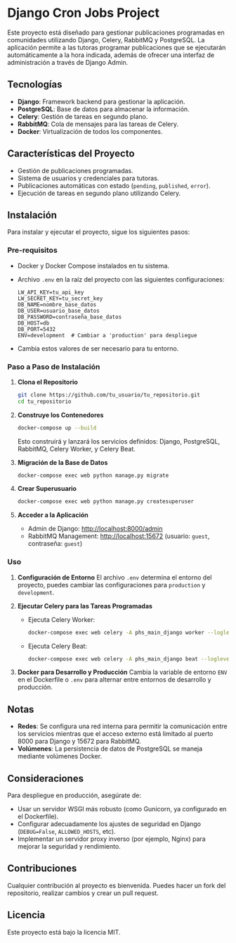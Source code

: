 # Django Cron Jobs Project

Este proyecto está diseñado para gestionar publicaciones programadas en comunidades utilizando Django, Celery, RabbitMQ y PostgreSQL. La aplicación permite a las tutoras programar publicaciones que se ejecutarán automáticamente a la hora indicada, además de ofrecer una interfaz de administración a través de Django Admin.

## Tecnologías
- **Django**: Framework backend para gestionar la aplicación.
- **PostgreSQL**: Base de datos para almacenar la información.
- **Celery**: Gestión de tareas en segundo plano.
- **RabbitMQ**: Cola de mensajes para las tareas de Celery.
- **Docker**: Virtualización de todos los componentes.

## Características del Proyecto
- Gestión de publicaciones programadas.
- Sistema de usuarios y credenciales para tutoras.
- Publicaciones automáticas con estado (`pending`, `published`, `error`).
- Ejecución de tareas en segundo plano utilizando Celery.

## Instalación
Para instalar y ejecutar el proyecto, sigue los siguientes pasos:

### Pre-requisitos
- Docker y Docker Compose instalados en tu sistema.
- Archivo `.env` en la raíz del proyecto con las siguientes configuraciones:

  ```
  LW_API_KEY=tu_api_key
  LW_SECRET_KEY=tu_secret_key
  DB_NAME=nombre_base_datos
  DB_USER=usuario_base_datos
  DB_PASSWORD=contraseña_base_datos
  DB_HOST=db
  DB_PORT=5432
  ENV=development  # Cambiar a 'production' para despliegue
  ```
  
- Cambia estos valores de ser necesario para tu entorno.

### Paso a Paso de Instalación
1. **Clona el Repositorio**
   ```sh
   git clone https://github.com/tu_usuario/tu_repositorio.git
   cd tu_repositorio
   ```

2. **Construye los Contenedores**
   ```sh
   docker-compose up --build
   ```

   Esto construirá y lanzará los servicios definidos: Django, PostgreSQL, RabbitMQ, Celery Worker, y Celery Beat.

3. **Migración de la Base de Datos**
   ```sh
   docker-compose exec web python manage.py migrate
   ```

4. **Crear Superusuario**
   ```sh
   docker-compose exec web python manage.py createsuperuser
   ```

5. **Acceder a la Aplicación**
   - Admin de Django: [http://localhost:8000/admin](http://localhost:8000/admin)
   - RabbitMQ Management: [http://localhost:15672](http://localhost:15672) (usuario: `guest`, contraseña: `guest`)

### Uso
1. **Configuración de Entorno**
   El archivo `.env` determina el entorno del proyecto, puedes cambiar las configuraciones para `production` y `development`.

2. **Ejecutar Celery para las Tareas Programadas**
   - Ejecuta Celery Worker:
     ```sh
     docker-compose exec web celery -A phs_main_django worker --loglevel=info
     ```
   - Ejecuta Celery Beat:
     ```sh
     docker-compose exec web celery -A phs_main_django beat --loglevel=info
     ```

3. **Docker para Desarrollo y Producción**
   Cambia la variable de entorno `ENV` en el Dockerfile o `.env` para alternar entre entornos de desarrollo y producción.

## Notas
- **Redes**: Se configura una red interna para permitir la comunicación entre los servicios mientras que el acceso externo está limitado al puerto 8000 para Django y 15672 para RabbitMQ.
- **Volúmenes**: La persistencia de datos de PostgreSQL se maneja mediante volúmenes Docker.

## Consideraciones
Para despliegue en producción, asegúrate de:
- Usar un servidor WSGI más robusto (como Gunicorn, ya configurado en el Dockerfile).
- Configurar adecuadamente los ajustes de seguridad en Django (`DEBUG=False`, `ALLOWED_HOSTS`, etc).
- Implementar un servidor proxy inverso (por ejemplo, Nginx) para mejorar la seguridad y rendimiento.

## Contribuciones
Cualquier contribución al proyecto es bienvenida. Puedes hacer un fork del repositorio, realizar cambios y crear un pull request.

## Licencia
Este proyecto está bajo la licencia MIT.


